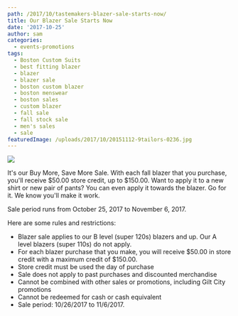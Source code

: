 ```yaml
---
path: /2017/10/tastemakers-blazer-sale-starts-now/
title: Our Blazer Sale Starts Now
date: '2017-10-25'
author: sam
categories:
  - events-promotions
tags:
  - Boston Custom Suits
  - best fitting blazer
  - blazer
  - blazer sale
  - boston custom blazer
  - boston menswear
  - boston sales
  - custom blazer
  - fall sale
  - fall stock sale
  - men's sales
  - sale
featuredImage: /uploads/2017/10/20151112-9tailors-0236.jpg
---
```

![](http://res.cloudinary.com/l9tl/image/upload/v1508945650/fall_blazer_2017oct_b0y90v.jpg)

It's our Buy More, Save More Sale. With each fall blazer that you purchase, you'll receive $50.00 store credit, up to $150.00. Want to apply it to a new shirt or new pair of pants? You can even apply it towards the blazer. Go for it. We know you'll make it work.

Sale period runs from October 25, 2017 to November 6, 2017.

Here are some rules and restrictions:

 * Blazer sale applies to our B level (super 120s) blazers and up. Our A level blazers (super 110s) do not apply.
 * For each blazer purchase that you make, you will receive $50.00 in store credit with a maximum credit of $150.00.
 * Store credit must be used the day of purchase
 * Sale does not apply to past purchases and discounted merchandise
 * Cannot be combined with other sales or promotions, including Gilt City promotions
 * Cannot be redeemed for cash or cash equivalent
 * Sale period: 10/26/2017 to 11/6/2017.